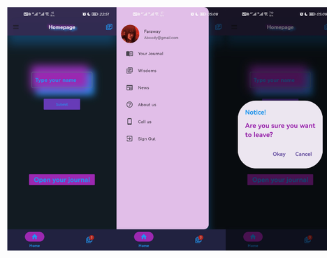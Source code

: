<div style="display: flex; justify-content: space-around;">
    <img src="images/journal1.jpg" alt="Todo 1" width="250" />
    <img src="images/journal2.jpg" alt="Todo 2" width="250" />
    <img src="images/journal2h.jpg" alt="Todo 2" width="250"/>
    <img src="images/journal3.jpg" alt="Todo 3" width="250" />
    <img src="images/journal4.jpg" alt="Todo 4" width="250" />
    <img src="images/journal5.jpg" alt="Todo 4" width="250" />
    <img src="images/journal6.jpg" alt="Todo 4" width="250" />
    <img src="images/journal7.jpg" alt="Todo 4" width="250" />
    <img src="images/journal8.jpg" alt="Todo 4" width="250" />
    <img src="images/journal9.jpg" alt="Todo 4" width="250" />
    <img src="images/journal10.jpg" alt="Todo 4" width="250" />
    <img src="images/journal11.jpg" alt="Todo 4" width="250" />
</div>